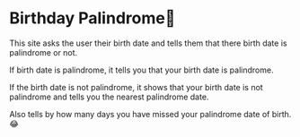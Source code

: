 # Birthday Palindrome🎂
This site asks the user their birth date and tells them that there birth date is palindrome or not.

If birth date is palindrome, it tells you that your birth date is palindrome.

If the birth date is not palindrome, it shows that your birth date is not palindrome and tells you the nearest palindrome date.

Also tells by how many days you have missed your palindrome date of birth.😂